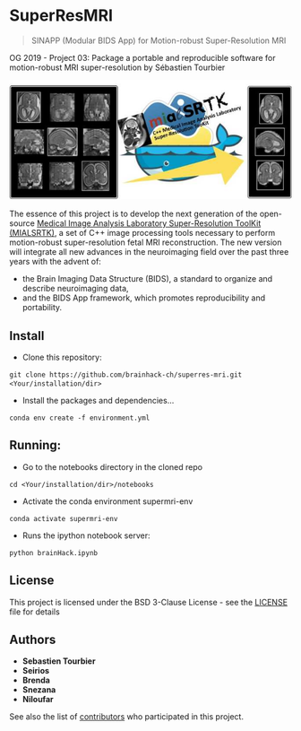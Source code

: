 # SuperResMRI
> SINAPP (Modular BIDS App) for Motion-robust Super-Resolution MRI

OG 2019 - Project 03:  Package a portable and reproducible software for motion-robust MRI super-resolution  by Sébastien Tourbier

![](resources/images/superres-mri.jpg)

The essence of this project is to develop the next generation of the open-source [Medical Image Analysis Laboratory Super-Resolution ToolKit (MIALSRTK)](https://github.com/sebastientourbier/mialsuperresolutiontoolkit), a set of C++ image processing tools necessary to perform motion-robust super-resolution fetal MRI reconstruction. The new version will integrate all new advances in the neuroimaging field over the past three years with the advent of:

- the Brain Imaging Data Structure (BIDS), a standard to organize and describe neuroimaging data,
- and the BIDS App framework, which promotes reproducibility and portability. 


## Install
* Clone this repository:
```
git clone https://github.com/brainhack-ch/superres-mri.git <Your/installation/dir>
```
* Install the packages and dependencies...
```
conda env create -f environment.yml
```

## Running:

* Go to the notebooks directory in the cloned repo
```
cd <Your/installation/dir>/notebooks
```

* Activate the conda environment supermri-env
```
conda activate supermri-env
```

* Runs the ipython notebook server:
```
python brainHack.ipynb
```

## License

This project is licensed under the BSD 3-Clause License - see the [LICENSE](LICENSE) file for details

## Authors

* **Sebastien Tourbier**
* **Seirios**
* **Brenda**
* **Snezana**
* **Niloufar**

See also the list of [contributors](https://github.com/brainhack-ch/superres-mri/contributors) who participated in this project.

